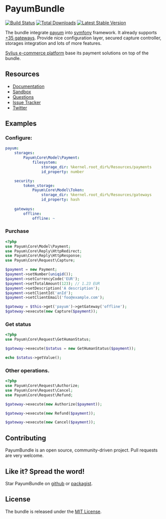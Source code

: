 # PayumBundle 
[![Build Status](https://travis-ci.org/Payum/PayumBundle.png?branch=master)](https://travis-ci.org/Payum/PayumBundle) 
[![Total Downloads](https://poser.pugx.org/payum/payum-bundle/d/total.png)](https://packagist.org/packages/payum/payum-bundle) 
[![Latest Stable Version](https://poser.pugx.org/payum/payum-bundle/version.png)](https://packagist.org/packages/payum/payum-bundle)

The bundle integrate [payum](https://github.com/Payum/Payum) into [symfony](http://www.symfony.com) framework.
It already supports [+35 gateways](http://payum.org/doc/1.0/Core/supported-gateways).
Provide nice configuration layer, secured capture controller, storages integration and lots of more features.

[Sylius e-commerce platform](http://sylius.com) base its payment solutions on top of the bundle.

## Resources

* [Documentation](http://payum.org/doc#PayumBundle)
* [Sandbox](http://sandbox.payum.forma-dev.com)
* [Questions](http://stackoverflow.com/questions/tagged/payum)
* [Issue Tracker](https://github.com/Payum/PayumBundle/issues)
* [Twitter](https://twitter.com/payumphp)

## Examples

### Configure:

```yaml
payum:
    storages:
        Payum\Core\Model\Payment:
            filesystem:
                storage_dir: %kernel.root_dir%/Resources/payments
                id_property: number

    security:
        token_storage:
            Payum\Core\Model\Token:
                storage_dir: %kernel.root_dir%/Resources/gateways
                id_property: hash
                
    gateways:
        offline:
            offline: ~
```

### Purchase

```php
<?php
use Payum\Core\Model\Payment;
use Payum\Core\Reply\HttpRedirect;
use Payum\Core\Reply\HttpResponse;
use Payum\Core\Request\Capture;

$payment = new Payment;
$payment->setNumber(uniqid());
$payment->setCurrencyCode('EUR');
$payment->setTotalAmount(123); // 1.23 EUR
$payment->setDescription('A description');
$payment->setClientId('anId');
$payment->setClientEmail('foo@example.com');

$gateway = $this->get('payum')->getGateway('offline');
$gateway->execute(new Capture($payment));
```

### Get status

```php
<?php
use Payum\Core\Request\GetHumanStatus;

$gateway->execute($status = new GetHumanStatus($payment));

echo $status->getValue();
```

### Other operations.

```php
<?php
use Payum\Core\Request\Authorize;
use Payum\Core\Request\Cancel;
use Payum\Core\Request\Refund;

$gateway->execute(new Authorize($payment));

$gateway->execute(new Refund($payment));

$gateway->execute(new Cancel($payment));
```

## Contributing

PayumBundle is an open source, community-driven project. Pull requests are very welcome.

## Like it? Spread the word!

Star PayumBundle on [github](https://github.com/Payum/PayumBundle) or [packagist](https://packagist.org/packages/payum/payum-bundle).

## License

The bundle is released under the [MIT License](Resources/meta/LICENSE).
